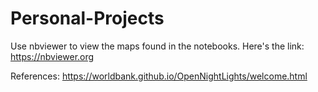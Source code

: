 # Personal-Projects
Use nbviewer to view the maps found in the notebooks. 
Here's the link: https://nbviewer.org


References:
https://worldbank.github.io/OpenNightLights/welcome.html
